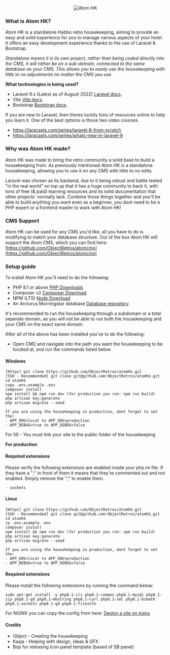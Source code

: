 <div align="center">
<img src="https://i.imgur.com/9ePNdJ4.png" alt="Atom HK"/>
</div>

### What is Atom HK?
Atom HK is a standalone Habbo retro housekeeping, aiming to provide an easy and solid experience for you to manage various aspects of your hotel. It offers an easy development experience thanks to the use of Laravel & Bootstrap.

*Standalone means it is its own project, rather than being coded directly into the CMS, it will rather be on a sub-domain, connected to the same database as your CMS. This allows you to easily use the housekeeping with little to no adjustments no matter the CMS you use*

**What technologies is being used?**
- Laravel 9.x (Latest as of August 2022)
  [Laravel docs](https://laravel.com/docs/9.x).
- Vite [Vite docs](https://vitejs.dev/).
- Bootstrap
  [Bootstrap docs](https://getbootstrap.com/docs/4.0/getting-started/introduction/).

If you are new to Laravel, then theres luckily tons of resources online to help you learn it. One of the best options is those two video courses. 
- https://laracasts.com/series/laravel-8-from-scratch
- https://laracasts.com/series/whats-new-in-laravel-9

### Why was Atom HK made?
Atom HK was made to bring the retro community a solid base to build a housekeeping from. As previously mentioned Atom HK is a standalone housekeeping, allowing you to use it on any CMS with little to no edits.

Laravel was chosen as its backend, due to it being robust and battle tested "in the real world" on top up that it has a huge community to back it, with tons of free (& paid) learning resources and its solid documentation that other projects' normally lack. Combine those things together and you'll be able to build anything you want even as a beginner, you dont need to be a PHP expert or a frontend master to work with Atom HK!

### CMS Support
Atom HK can be used for any CMS you'd like, all you have to do is modifying to match your database structure. Out of the box Atom HK will support the Atom CMS, which you can find here: [https://github.com/ObjectRetros/atomcms](https://github.com/ObjectRetros/atomcms)

### Setup guide
To install Atom HK you'll need to do the following:
- PHP 8.1 or above [PHP Downloads](https://www.php.net/downloads.php)
- Composer v2 [Composer Download](https://getcomposer.org/download/)
- NPM (LTS) [Node Download](https://nodejs.org/en/download/)
- An Arcturus Morningstar database [Database repository](https://git.krews.org/morningstar/arcturus-morningstar-base-database)

It's recommended to run the housekeeping through a subdomain or a total seperate domain, as you will not be able to run both the housekeeping and your CMS on the exact same domain.

After all of the above has been installed you've to do the following:
- Open CMD and navigate into the path you want the housekeeping to be located at, and run the commands listed below

#### Windows
```
[Https] git clone https://github.com/ObjectRetros/atomhk.git
[SSH - Recommended] git clone git@github.com:ObjectRetros/atomhk.git
cd atomhk
copy .env.example .env
composer install 
npm install && npm run dev (for production you run: npm run build)
php artisan key:generate
php artisan migrate --seed

If you are using the housekeeping in production, dont forget to set the:
- APP_ENV=local to APP_ENV=production
- APP_DEBUG=true to APP_DEBUG=false
```
For IIS - You must link your site to the public folder of the housekeeping

**For production**

#### Required extensions
Please verify the following extensions are enabled inside your php.ini file. If they have a ";" in front of them it means that they're commented out and not enabled. Simply remove the ";" to enable them.
```
- sockets
```



#### Linux
```
[Https] git clone https://github.com/ObjectRetros/atomhk.git
[SSH - Recommended] git clone git@github.com:ObjectRetros/atomhk.git
cd atomhk
cp .env.example .env
composer install
npm install && npm run dev (for production you run: npm run build)
php artisan key:generate
php artisan migrate --seed

If you are using the housekeeping in production, dont forget to set the:
- APP_ENV=local to APP_ENV=production
- APP_DEBUG=true to APP_DEBUG=false
```

#### Required extensions

Please install the following extensions by running the command below:
```
sudo apt-get install -y php8.1-cli php8.1-common php8.1-mysql php8.1-zip php8.1-gd php8.1-mbstring php8.1-curl php8.1-xml php8.1-bcmath php8.1-sockets php8.1-gd php8.1-fileinfo
```

For NGINX you can copy the config from here: [Deploy a site on nginx](https://laravel.com/docs/9.x/deployment#nginx)

#### Credits
- Object - Creating the housekeeping
- Kasja - Helping with design, ideas & GFX
- Bop for releasing Icon panel template (based of SB panel)